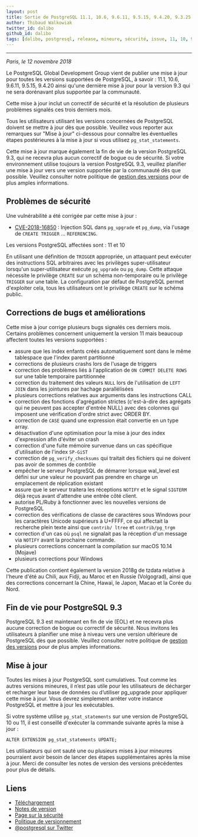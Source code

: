 ```yaml
---
layout: post
title: Sortie de PostgreSQL 11.1, 10.6, 9.6.11, 9.5.15, 9.4.20, 9.3.25
author: Thibaud Walkowiak
twitter_id: dalibo
github_id: dalibo
tags: [dalibo, postgresql, release, mineure, sécurité, issue, 11, 10, 9]
---
```


---

*Paris, le 12 novembre 2018*

Le PostgreSQL Global Development Group vient de publier une mise à jour pour toutes les versions supportées de PostgreSQL, à savoir : 11.1, 10.6, 9.6.11, 9.5.15, 9.4.20 ainsi qu'une dernière mise à jour pour la version 9.3 qui ne sera dorénavant plus supportée par la communauté.

<!--MORE-->

Cette mise à jour inclut un correctif de sécurité et la résolution de plusieurs problèmes signalés ces trois derniers mois.

Tous les utilisateurs utilisant les versions concernées de PostgreSQL doivent se mettre à jour dès que possible.
Veuillez vous reporter aux remarques sur "Mise à jour" ci-dessous pour connaître les éventuelles étapes postérieures à la mise à jour si vous utilisez `pg_stat_statements`.

Cette mise à jour marque également la fin de vie de la version PostgreSQL 9.3, qui ne recevra plus aucun correctif de bogue ou de sécurité.
Si votre environnement utilise toujours la version PostgreSQL 9.3, veuillez planifier une mise à jour vers une version supportée par la communauté dès que possible.
Veuillez consulter notre politique de [gestion des versions](https://www.postgresql.org/support/versioning/) pour de plus amples informations.


## Problèmes de sécurité

Une vulnérabilité a été corrigée par cette mise à jour :

  * [CVE-2018-16850](https://security-tracker.debian.org/tracker/CVE-2018-16850) : Injection SQL dans `pg_upgrade` et `pg_dump`, via l'usage de `CREATE TRIGGER` ... `REFERENCING`.
  
Les versions PostgreSQL affectées sont : 11 et 10

En utilisant une définition de `TRIGGER` appropriée, un attaquant peut exécuter des instructions SQL arbitraires avec les privilèges super-utilisateur lorsqu'un super-utilisateur exécute `pg_upgrade` ou `pg_dump`. Cette attaque nécessite le privilège `CREATE` sur un schéma non-temporaire ou le privilège `TRIGGER` sur une table.
La configuration par défaut de PostgreSQL permet d'exploiter cela, tous les utilisateurs ont le privilège `CREATE` sur le schéma public.


## Corrections de bugs et améliorations

Cette mise à jour corrige plusieurs bugs signalés ces derniers mois. Certains problèmes concernent uniquement la version 11 mais beaucoup affectent toutes les versions supportées :

* assure que les index enfants créés automatiquement sont dans le même tablespace que l'index parent partitionné
* corrections de plusieurs crashs lors de l'usage de triggers
* correction des problèmes liés à l'application de `ON COMMIT DELETE ROWS` sur une table temporaire partitionnée
* correction du traitement des valeurs `NULL` lors de l'utilisation de `LEFT JOIN` dans les jointures par hachage parallélisées
* plusieurs corrections relatives aux arguments dans les instructions CALL
* correction des fonctions d'agrégation strictes (c'est-à-dire des agrégats qui ne peuvent pas accepter d'entrée NULL) avec des colonnes qui imposent une vérification d'ordre strict avec ORDER BY.
* correction de `CASE` quand une expression était convertie en un type array.
* désactivation d'une optimisation pour la mise à jour des index d'expression afin d'éviter un crash
* correction d'une fuite mémoire survenue dans un cas spécifique d'utilisation de l'index `SP-GiST`
* correction de `pg_verify_checksums` qui traitait des fichiers qui ne doivent pas avoir de sommes de contrôle
* empêcher le serveur PostgreSQL de démarrer lorsque wal_level est défini sur une valeur ne pouvant pas prendre en charge un emplacement de réplication existant
* assure que le serveur traitera les réceptions `NOTIFY` et le signal `SIGTERM` déjà reçus avant d'attendre une entrée côté client.
* autorise PL/Ruby à fonctionner avec les nouvelles versions de PostgreSQL
* correction des vérifications de classe de caractères sous Windows pour les caractères Unicode supérieurs à U+FFFF, ce qui affectait la recherche plein texte ainsi que `contrib/ ltree` et `contrib/pg_trgm`
* correction d'un cas où `psql` ne signalait pas la réception d'un message via `NOTIFY` avant la prochaine commande.
* plusieurs corrections concernant la compilation sur macOS 10.14 (Mojave)
* plusieurs corrections pour Windows

Cette publication contient également la version 2018g de tzdata relative à l'heure d'été au Chili, aux Fidji, au Maroc et en Russie (Volgograd), ainsi que des corrections concernant la Chine, Hawaï, le Japon, Macao et la Corée du Nord.


## Fin de vie pour PostgreSQL 9.3

PostgreSQL 9.3 est maintenant en fin de vie (EOL) et ne recevra plus aucune correction de bogue ou correctif de sécurité.
Nous invitons les utilisateurs à planifier une mise à niveau vers une version ultérieure de PostgreSQL dès que possible.
Veuillez consulter notre politique de [gestion des versions](https://www.postgresql.org/support/versioning/) pour de plus amples informations.


## Mise à jour

Toutes les mises à jour PostgreSQL sont cumulatives. Tout comme les autres
versions mineures, il n’est pas utile pour les utilisateurs de décharger et
recharger leur base de données ou d’utiliser pg_upgrade pour appliquer cette
mise à jour. Vous devrez simplement arrêter votre instance PostgreSQL et
mettre à jour les exécutables.

Si votre système utilise `pg_stat_statements` sur une version de PostgreSQL 10 ou 11, il est conseillé d'exécuter la commande suivante après la mise à jour :

```ALTER EXTENSION pg_stat_statements UPDATE;```


Les utilisateurs qui ont sauté une ou plusieurs mises à jour mineures
pourraient avoir besoin de lancer des étapes supplémentaires après la mise à
jour. Merci de consulter les notes de version des versions précédentes pour
plus de détails.

## Liens

* [Téléchargement](https://www.postgresql.org/download)
* [Notes de version](https://www.postgresql.org/docs/current/static/release.html)
* [Page sur la sécurité](https://www.postgresql.org/support/security/)
* [Politique de versionnement](https://www.postgresql.org/support/versioning/)
* [@postgresql sur Twitter](https://twitter.com/postgresql)
